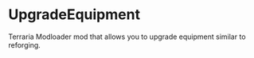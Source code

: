 # UpgradeEquipment
Terraria Modloader mod that allows you to upgrade equipment similar to reforging.
